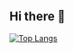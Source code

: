 ## Hi there 👋

[![Top Langs](https://github-readme-stats-self-three-63.vercel.app/api/top-langs/?username=s3xms)](https://github.com/anuraghazra/github-readme-stats)

